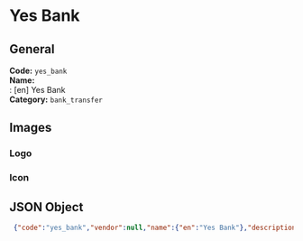 # Yes Bank 
## General 
**Code:** `yes_bank`  
**Name:**  
:	[en] Yes Bank  
**Category:** `bank_transfer`  
## Images 
### Logo 
### Icon 
## JSON Object 
```json
 {"code":"yes_bank","vendor":null,"name":{"en":"Yes Bank"},"description":null,"countries":null,"category":"bank_transfer"}```  
